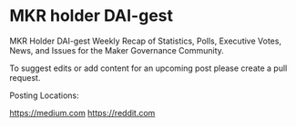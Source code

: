 # MKR holder DAI-gest

MKR Holder DAI-gest Weekly Recap of Statistics, Polls, Executive Votes, News, and Issues for the Maker Governance Community.

To suggest edits or add content for an upcoming post please create a pull request.

Posting Locations:

https://medium.com
https://reddit.com


